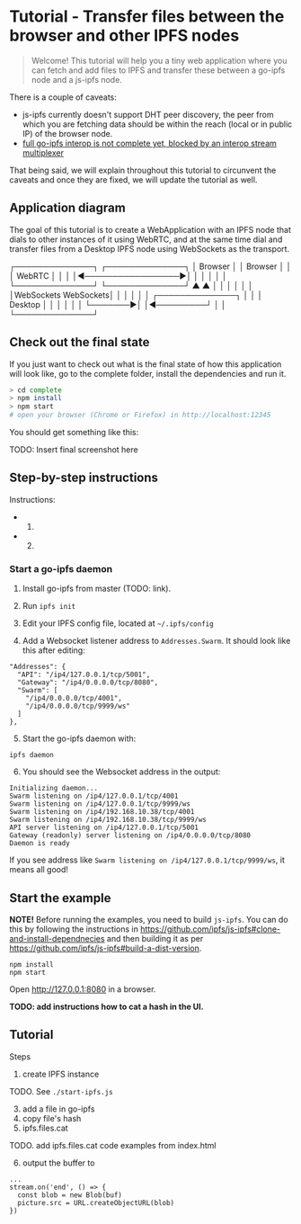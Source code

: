 # Tutorial - Transfer files between the browser and other IPFS nodes

> Welcome! This tutorial will help you a tiny web application where you can fetch and add files to IPFS and transfer these between a go-ipfs node and a js-ipfs node.

There is a couple of caveats:

- js-ipfs currently doesn't support DHT peer discovery, the peer from which you are fetching data should be within the reach (local or in public IP) of the browser node.
- [full go-ipfs interop is not complete yet, blocked by an interop stream multiplexer](https://github.com/ipfs/js-ipfs/issues/721)

That being said, we will explain throughout this tutorial to circunvent the caveats and once they are fixed, we will update the tutorial as well.

## Application diagram

The goal of this tutorial is to create a WebApplication with an IPFS node that dials to other instances of it using WebRTC, and at the same time dial and transfer files from a Desktop IPFS node using WebSockets as the transport.

┌──────────────┐                   ┌──────────────┐
│   Browser    │                   │   Browser    │
│              │      WebRTC       │              │
│              │◀─────────────────▶│              │
│              │                   │              │
└──────────────┘                   └──────────────┘
        ▲                                  ▲
        │                                  │
        │                                  │
        │                                  │
        │WebSockets              WebSockets│
        │                                  │
        │                                  │
        │        ┌──────────────┐          │
        │        │   Desktop    │          │
        │        │              │          │
        └───────▶│              │◀─────────┘
                 │              │
                 └──────────────┘

## Check out the final state

If you just want to check out what is the final state of how this application will look like, go to the complete folder, install the dependencies and run it.

```sh
> cd complete
> npm install
> npm start
# open your browser (Chrome or Firefox) in http://localhost:12345
```

You should get something like this:

TODO: Insert final screenshot here

## Step-by-step instructions

Instructions:
- 1. 
- 2. 

### Start a go-ipfs daemon

1. Install go-ipfs from master (TODO: link). 

2. Run `ipfs init`

3. Edit your IPFS config file, located at `~/.ipfs/config`

4. Add a Websocket listener address to `Addresses.Swarm`. It should look like this after editing:
```
"Addresses": {
  "API": "/ip4/127.0.0.1/tcp/5001",
  "Gateway": "/ip4/0.0.0.0/tcp/8080",
  "Swarm": [
    "/ip4/0.0.0.0/tcp/4001",
    "/ip4/0.0.0.0/tcp/9999/ws"
  ]
},
```

5. Start the go-ipfs daemon with:
```
ipfs daemon
```

6. You should see the Websocket address in the output:
```
Initializing daemon...
Swarm listening on /ip4/127.0.0.1/tcp/4001
Swarm listening on /ip4/127.0.0.1/tcp/9999/ws
Swarm listening on /ip4/192.168.10.38/tcp/4001
Swarm listening on /ip4/192.168.10.38/tcp/9999/ws
API server listening on /ip4/127.0.0.1/tcp/5001
Gateway (readonly) server listening on /ip4/0.0.0.0/tcp/8080
Daemon is ready
```

If you see address like `Swarm listening on /ip4/127.0.0.1/tcp/9999/ws`, it means all good!

## Start the example

**NOTE!** Before running the examples, you need to build `js-ipfs`. You can do this by following the instructions in https://github.com/ipfs/js-ipfs#clone-and-install-dependnecies and then building it as per https://github.com/ipfs/js-ipfs#build-a-dist-version.

```
npm install
npm start
```

Open http://127.0.0.1:8080 in a browser.

**TODO: add instructions how to cat a hash in the UI.**

## Tutorial

Steps
1. create IPFS instance

TODO. See `./start-ipfs.js`

3. add a file in go-ipfs
4. copy file's hash
5. ipfs.files.cat

TODO. add ipfs.files.cat code examples from index.html

6. output the buffer to <img>

```
...
stream.on('end', () => {
  const blob = new Blob(buf)
  picture.src = URL.createObjectURL(blob)
})
```
